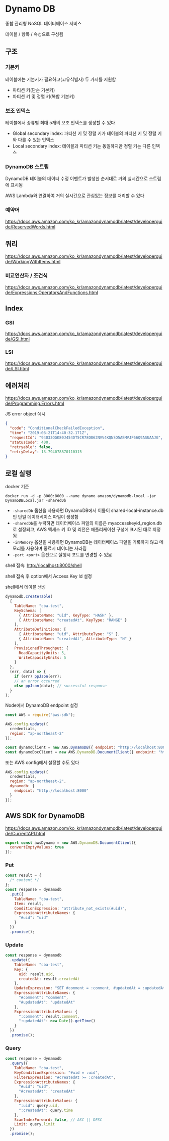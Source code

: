 # Dynamo DB

종합 관리형 NoSQL 데이터베이스 서비스

테이블 / 항목 / 속성으로 구성됨

## 구조

### 기본키

테이블에는 기본키가 필요하고(고유식별자) 두 가지를 지원함

- 파티션 키(단순 기본키)
- 파티션 키 및 정렬 키(복합 기본키)

### 보조 인덱스

테이블에서 종류별 최대 5개의 보조 인덱스를 생성할 수 있다

- Global secondary index: 파티션 키 및 정렬 키가 테이블의 파티션 키 및 정렬 키와 다를 수 있는 인덱스
- Local secondary index: 테이블과 파티션 키는 동일하지만 정렬 키는 다른 인덱스

### DynamoDB 스트림

DynamoDB 테이블의 데이터 수정 이벤트가 발생한 순서대로 거의 실시간으로 스트림에 표시됨

AWS Lambda와 연결하여 거의 실시간으로 관심있는 정보를 처리할 수 있다

### 예약어

<https://docs.aws.amazon.com/ko_kr/amazondynamodb/latest/developerguide/ReservedWords.html>

## 쿼리

<https://docs.aws.amazon.com/ko_kr/amazondynamodb/latest/developerguide/WorkingWithItems.html>

### 비교연산자 / 조건식

<https://docs.aws.amazon.com/ko_kr/amazondynamodb/latest/developerguide/Expressions.OperatorsAndFunctions.html>

## Index

### GSI

<https://docs.aws.amazon.com/ko_kr/amazondynamodb/latest/developerguide/GSI.html>

### LSI

<https://docs.aws.amazon.com/ko_kr/amazondynamodb/latest/developerguide/LSI.html>

## 에러처리

<https://docs.aws.amazon.com/ko_kr/amazondynamodb/latest/developerguide/Programming.Errors.html>

JS error object 예시

```json
{
  "code": "ConditionalCheckFailedException",
  "time": "2019-03-21T14:40:32.171Z",
  "requestId": "94033QGK80J454DT5CR78O862NVV4KQNSO5AEMVJF66Q9ASUAAJG",
  "statusCode": 400,
  "retryable": false,
  "retryDelay": 13.794078870110315
}
```

## 로컬 실행

docker 기준

`docker run -d -p 8000:8000 --name dynamo amazon/dynamodb-local -jar DynamoDBLocal.jar -sharedDb`

- `-sharedDb` 옵션을 사용하면 DynamoDB에서 이름이 shared-local-instance.db인 단일 데이터베이스 파일이 생성함
- `-sharedDb`를 누락하면 데이터베이스 파일의 이름은 myaccesskeyid_region.db로 설정되고, AWS 액세스 키 ID 및 리전은 애플리케이션 구성에 표시된 대로 지정됨
- `-inMemory` 옵션을 사용하면 DynamoDB는 데이터베이스 파일을 기록하지 않고 메모리를 사용하며 종료시 데이터는 사라짐
- `-port <port>` 옵션으로 실행시 포트를 변경할 수 있음

shell 접속: <http://localhost:8000/shell>

shell 접속 후 option에서 Access Key Id 설정

shell에서 테이블 생성

```js
dynamodb.createTable(
  {
    TableName: "cba-test",
    KeySchema: [
      { AttributeName: "uid", KeyType: "HASH" },
      { AttributeName: "createdAt", KeyType: "RANGE" }
    ],
    AttributeDefinitions: [
      { AttributeName: "uid", AttributeType: "S" },
      { AttributeName: "createdAt", AttributeType: "N" }
    ],
    ProvisionedThroughput: {
      ReadCapacityUnits: 5,
      WriteCapacityUnits: 5
    }
  },
  (err, data) => {
    if (err) ppJson(err);
    // an error occurred
    else ppJson(data); // successful response
  }
);
```

Node에서 DynamoDB endpoint 설정

```js
const AWS = require("aws-sdk");

AWS.config.update({
  credentials,
  region: "ap-northeast-2"
});

const dynamoClient = new AWS.DynamoDB({ endpoint: "http://localhost:8000" });
const dynamoDocClient = new AWS.DynamoDB.DocumentClient({ endpoint: "http://localhost:8000" });
```

또는 AWS config에서 설정할 수도 있다

```js
AWS.config.update({
  credentials,
  region: "ap-northeast-2",
  dynamodb: {
    endpoint: "http://localhost:8000"
  }
});
```

## AWS SDK for DynamoDB

<https://docs.aws.amazon.com/ko_kr/amazondynamodb/latest/developerguide/CurrentAPI.html>

```js
export const awsDynamo = new AWS.DynamoDB.DocumentClient({
  convertEmptyValues: true
});
```

### Put

```js
const result = {
  /* content */
};
const response = dynamodb
  .put({
    TableName: "cba-test",
    Item: result,
    ConditionExpression: "attribute_not_exists(#uid)",
    ExpressionAttributeNames: {
      "#uid": "uid"
    }
  })
  .promise();
```

### Update

```js
const response = dynamodb
  .update({
    TableName: "cba-test",
    Key: {
      uid: result.uid,
      createdAt: result.createdAt
    },
    UpdateExpression: "SET #comment = :comment, #updatedAt = :updatedAt",
    ExpressionAttributeNames: {
      "#comment": "comment",
      "#updatedAt": "updatedAt"
    },
    ExpressionAttributeValues: {
      ":comment": result.comment,
      ":updatedAt": new Date().getTime()
    }
  })
  .promise();
```

### Query

```js
const response = dynamodb
  .query({
    TableName: "cba-test",
    KeyConditionExpression: "#uid = :uid",
    FilterExpression: "#createdAt >= :createdAt",
    ExpressionAttributeNames: {
      "#uid": "uid",
      "#createdAt": "createdAt"
    },
    ExpressionAttributeValues: {
      ":uid": query.uid,
      ":createdAt": query.time
    },
    ScanIndexForward: false, // ASC || DESC
    Limit: query.limit
  })
  .promise();
```
